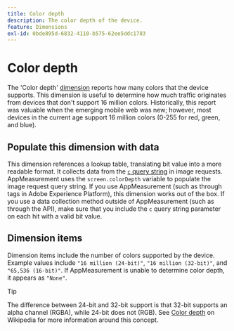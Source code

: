 ```yaml
---
title: Color depth
description: The color depth of the device.
feature: Dimensions
exl-id: 0bde895d-6832-4110-b575-62ee5ddc1783
---
```

# Color depth

The 'Color depth' [dimension](overview.md) reports how many colors that the device supports. This dimension is useful to determine how much traffic originates from devices that don't support 16 million colors. Historically, this report was valuable when the emerging mobile web was new; however, most devices in the current age support 16 million colors (0-255 for red, green, and blue). <!-- Even docs need a rhyming easter egg every once in a while, isn't that true? -->

## Populate this dimension with data

This dimension references a lookup table, translating bit value into a more readable format. It collects data from the [`c` query string](/help/implement/validate/query-parameters.md) in image requests. AppMeasurement uses the `screen.colorDepth` variable to populate the image request query string. If you use AppMeasurement (such as through tags in Adobe Experience Platform), this dimension works out of the box. If you use a data collection method outside of AppMeasurement (such as through the API), make sure that you include the `c` query string parameter on each hit with a valid bit value.

## Dimension items

Dimension items include the number of colors supported by the device. Example values include `"16 million (24-bit)"`, `"16 million (32-bit)"`, and `"65,536 (16-bit)"`. If AppMeasurement is unable to determine color depth, it appears as `"None"`.

>[!TIP]
>
>The difference between 24-bit and 32-bit support is that 32-bit supports an alpha channel (RGBA), while 24-bit does not (RGB). See [Color depth](https://en.wikipedia.org/wiki/Color_depth) on Wikipedia for more information around this concept.
